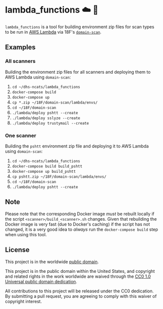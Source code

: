 # lambda_functions :cloud: :penguin: #

`lambda_functions` is a tool for building environment zip files for
scan types to be run in [AWS Lambda](https://aws.amazon.com/lambda/)
via 18F's [`domain-scan`](https://github.com/18F/domain-scan).

## Examples ##

### All scanners ###

Building the environment zip files for all scanners and deploying them
to AWS Lambda using `domain-scan`:
1. `cd ~/dhs-ncats/lambda_functions`
2. `docker-compose build`
3. `docker-compose up`
4. `cp *.zip ~/18F/domain-scan/lambda/envs/`
5. `cd ~/18F/domain-scan`
6. `./lambda/deploy pshtt --create`
7. `./lambda/deploy sslyze --create`
8. `./lambda/deploy trustymail --create`

### One scanner ###

Building the `pshtt` environment zip file and deploying it to AWS
Lambda using `domain-scan`:
1. `cd ~/dhs-ncats/lambda_functions`
2. `docker-compose build build_pshtt`
3. `docker-compose up build_pshtt`
4. `cp pshtt.zip ~/18F/domain-scan/lambda/envs/`
5. `cd ~/18F/domain-scan`
6. `./lambda/deploy pshtt --create`

## Note ##

Please note that the corresponding Docker image _must_ be rebuilt
locally if the script `<scanner>/build_<scanner>.sh` changes.  Given
that rebuilding the Docker image is very fast (due to Docker's
caching) if the script has not changed, it is a very good idea to
_always_ run the `docker-compose build` step when using this tool.

## License ##

This project is in the worldwide [public domain](LICENSE.md).

This project is in the public domain within the United States, and
copyright and related rights in the work worldwide are waived through
the [CC0 1.0 Universal public domain
dedication](https://creativecommons.org/publicdomain/zero/1.0/).

All contributions to this project will be released under the CC0
dedication. By submitting a pull request, you are agreeing to comply
with this waiver of copyright interest.
